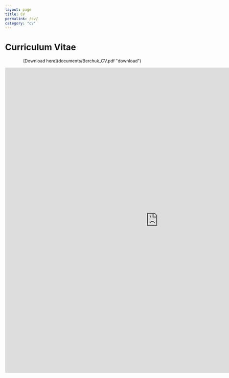 ```yaml
---
layout: page
title: CV
permalink: /cv/
category: "cv"
---
```


<h1>Curriculum Vitae</h1>
<p style="text-align: center;">[Download here](documents/Berchuk_CV.pdf "download")</p>

<embed src="https://OlenaB3.github.io/documents/Berchuk_CV.pdf" type="application/pdf" width="1000px" height="1000px" />

